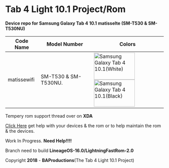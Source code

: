 # Tab 4 Light 10.1 Project/Rom

**Device repo for Samsung Galaxy Tab 4 10.1 matisselte (SM-T530 & SM-T530NU)**

|Code Name|Model Number|Colors|
|--|--|--|
|matissewifi| SM-T530 & SM-T530NU. |<img name="Samsung Galaxy Tab 4 10.1(White)" src="https://i-cdn.phonearena.com/images/phones/46349-xlarge/Samsun-Galaxy-Tab-4-10.1-3a.jpg" width="130" height="86" alt="Samsung Galaxy Tab 4 10.1(White)" title="Samsung Galaxy Tab 4 10.1(White)"><img name="Samsung Galaxy Tab 4 10.1(Black)" src="https://images.samsung.com/is/image/samsung/uk-galaxy-tab-4-10-1-t530-sm-t530nykabtu-010-front-black" width="130" height="86" alt="Samsung Galaxy Tab 4 10.1(Black)" title="Samsung Galaxy Tab 4 10.1(Black)">|

Tempery rom support thread over on **XDA**

[Click Here](https://forum.xda-developers.com/tab-4/development/samsung-galaxy-tab-4-light-project-t3877643) get help with your devices & the rom or to help maintain the rom & the devices.

Work In Progress. **Need Help!!!!**

Branch need to build **LineageOS-16.0/LightningFastRom-2.0**

Copyright **2018** - **BAProductions**(The Tab 4 Light 10.1 Project)
